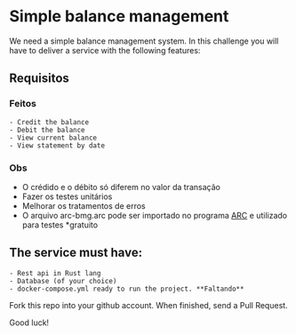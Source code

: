 # Simple balance management

We need a simple balance management system. In this challenge you will have to deliver a service with the following features:

## Requisitos

### Feitos
```
- Credit the balance
- Debit the balance
- View current balance
- View statement by date
```

### Obs

- O crédido e o débito só diferem no valor da transação
- Fazer os testes unitários
- Melhorar os tratamentos de erros
- O arquivo arc-bmg.arc pode ser importado no programa [ARC](https://install.advancedrestclient.com/install) e utilizado para testes *gratuito


## The service must have:
```
- Rest api in Rust lang
- Database (of your choice)
- docker-compose.yml ready to run the project. **Faltando**
```

Fork this repo into your github account.
When finished, send a Pull Request.

Good luck!
